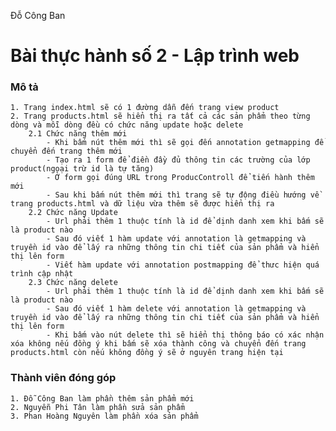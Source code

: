 Đỗ Công Ban
# Bài thực hành số 2 - Lập trình web

### Mô tả
	1. Trang index.html sẽ có 1 đường dẫn đến trang view product
	2. Trang products.html sẽ hiển thị ra tất cả các sản phẩm theo từng dòng và mỗi dòng đều có chức năng update hoặc delete
		2.1 Chức năng thêm mới
			- Khi bấm nút thêm mới thì sẽ gọi đến annotation getmapping để chuyển đến trang thêm mới
			- Tạo ra 1 form để điền đầy đủ thông tin các trường của lớp product(ngoại trừ id là tự tăng)
			- Ở form gọi đúng URL trong ProducControll để tiến hành thêm mới
			- Sau khi bấm nút thêm mới thì trang sẽ tự động điều hướng về trang products.html và dữ liệu vừa thêm sẽ được hiển thị ra
		2.2 Chức năng Update
			- Url phải thêm 1 thuộc tính là id để dịnh danh xem khi bấm sẽ là product nào
			- Sau đó viết 1 hàm update với annotation là getmapping và truyền id vào để lấy ra những thông tin chi tiết của sản phẩm và hiển thị lên form
			- Viết hàm update với annotation postmapping để thưc hiện quá trình cập nhật
		2.3 Chức năng delete
			- Url phải thêm 1 thuộc tính là id để dịnh danh xem khi bấm sẽ là product nào
			- Sau đó viết 1 hàm delete với annotation là getmapping và truyền id vào để lấy ra những thông tin chi tiết của sản phẩm và hiển thị lên form
			- Khi bấm vào nút delete thì sẽ hiển thị thông báo có xác nhận xóa không nếu đồng ý khi bấm sẽ xóa thành công và chuyển đến trang products.html còn nếu không đồng ý sẽ ở nguyên trang hiện tại

### Thành viên đóng góp
	1. Đỗ Công Ban làm phần thêm sản phẩm mới
	2. Nguyễn Phi Tân làm phần sửa sản phẩm
	3. Phan Hoàng Nguyên làm phần xóa sản phẩm
